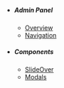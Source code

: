- ##### Admin Panel
  - [Overview](/docs/{{version}}/control-panel)
  - [Navigation](/docs/{{version}}/navigation)
- ##### Components
  - [SlideOver](/docs/{{version}}/slideover)
  - [Modals](/docs/{{version}}/modals)
